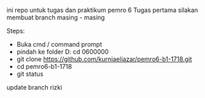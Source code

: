 ini repo untuk tugas dan praktikum pemro 6
Tugas pertama silakan membuat branch masing - masing

Steps:
- Buka cmd / command prompt
- pindah ke folder
  D:
  cd 0600000
- git clone https://github.com/kurniaeliazar/pemro6-b1-1718.git
- cd pemro6-b1-1718
- git status

update branch rizki
